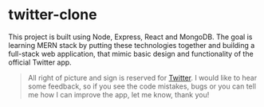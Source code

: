 # twitter-clone
This project is built using Node, Express, React and MongoDB.
The goal is learning MERN stack by putting these technologies together and building a full-stack web application,
that mimic basic design and functionality of the official Twitter app.

> All right of picture and sign is reserved for [Twitter](https://twitter.com).
> I would like to hear some feedback, so if you see the code mistakes, bugs or you can tell me how I can improve the app, let me know, thank you!



